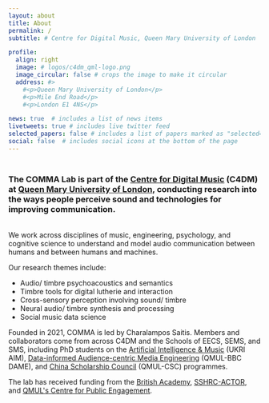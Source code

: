 ```yaml
---
layout: about
title: About
permalink: /
subtitle: # Centre for Digital Music, Queen Mary University of London

profile:
  align: right
  image: # logos/c4dm_qml-logo.png
  image_circular: false # crops the image to make it circular
  address: #>
    #<p>Queen Mary University of London</p>
    #<p>Mile End Road</p>
    #<p>London E1 4NS</p>

news: true  # includes a list of news items
livetweets: true # includes live twitter feed
selected_papers: false # includes a list of papers marked as "selected={true}"
social: false  # includes social icons at the bottom of the page
---
```



### <br> The COMMA Lab is part of the [Centre for Digital Music](http://c4dm.eecs.qmul.ac.uk/) (C4DM) at [Queen Mary University of London](https://www.qmul.ac.uk/), conducting research into the ways people perceive sound and technologies for improving communication.

<br>
We work across disciplines of music, engineering, psychology, and cognitive science to understand and model audio communication between humans and between humans and machines.
  

Our research themes include:

<!-- * Perception, cognition, and aesthetics of sound
* Cross-sensory perception involving sound
* Enabling digital audio systems with an understanding of how we listen
* Modelling human values (and biases) with multimodal music data
* Digital tools for education, outreach, and research  -->

* Audio/ timbre psychoacoustics and semantics
* Timbre tools for digital lutherie and interaction
* Cross-sensory perception involving sound/ timbre
* Neural audio/ timbre synthesis and processing
* Social music data science

Founded in 2021, COMMA is led by Charalampos Saitis. Members and collaborators come from across C4DM and the Schools of EECS, SEMS, and SMS, including PhD students on the [Artificial Intelligence & Music](http://aim.qmul.ac.uk/) (UKRI AIM), [Data-informed Audience-centric Media Engineering](https://dame.qmul.ac.uk/) (QMUL-BBC DAME), and [China Scholarship Council](https://www.qmul.ac.uk/scholarships/items/china-scholarship-council-scholarships.html) (QMUL-CSC) programmes.

The lab has received funding from the [British Academy](https://www.thebritishacademy.ac.uk/), [SSHRC-ACTOR](https://www.actorproject.org/), and [QMUL's Centre for Public Engagement](https://www.qmul.ac.uk/publicengagement/about-engagement/centre-for-public-engagement/).
<br><br>

